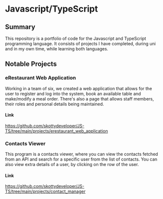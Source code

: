 # Javascript/TypeScript
## Summary
This repository is a portfolio of code for the Javascript and TypeScript programming language. It consists of projects I have completed, during uni and in my own time, while learning both languages.

## Notable Projects
### eRestaurant Web Application
Working in a team of six, we created a web application that allows for the user to register and log into the system, book an available table and make/modify a meal order. There's also a page that allows staff members, their roles and personal details being maintained.
#### Link
https://github.com/skottydeveloper/JS-TS/tree/main/projects/erestaurant_web_application

### Contacts Viewer
This program is a contacts viewer, where you can view the contacts fetched from an API and search for a specific user from the list of contacts. You can also view extra details of a user, by clicking on the row of the user.
#### Link
https://github.com/skottydeveloper/JS-TS/tree/main/projects/contact_manager
